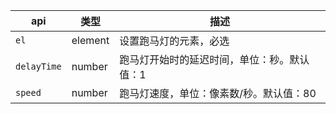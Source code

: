 |api|类型|描述|
|--|--|--|
|`el`|element|设置跑马灯的元素，必选|
|`delayTime`|number|跑马灯开始时的延迟时间，单位：秒。默认值：1|
|`speed`|number|跑马灯速度，单位：像素数/秒。默认值：80|
